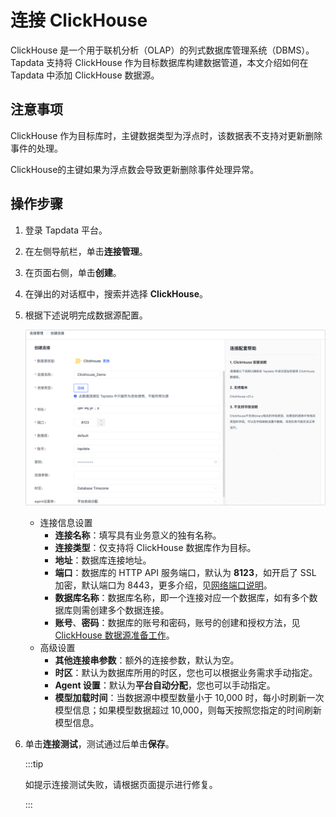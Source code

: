 # 连接 ClickHouse

ClickHouse 是一个用于联机分析（OLAP）的列式数据库管理系统（DBMS）。Tapdata 支持将 ClickHouse 作为目标数据库构建数据管道，本文介绍如何在 Tapdata 中添加 ClickHouse 数据源。

## 注意事项

ClickHouse 作为目标库时，主键数据类型为浮点时，该数据表不支持对更新删除事件的处理。

ClickHouse的主键如果为浮点数会导致更新删除事件处理异常。

## 操作步骤

1. 登录 Tapdata 平台。

2. 在左侧导航栏，单击**连接管理**。

3. 在页面右侧，单击**创建**。

4. 在弹出的对话框中，搜索并选择 **ClickHouse**。

5. 根据下述说明完成数据源配置。

   ![clickhouse_connection](../../../images/clickhouse_connection.png)

   * 连接信息设置
     * **连接名称**：填写具有业务意义的独有名称。
     * **连接类型**：仅支持将 ClickHouse 数据库作为目标。
     * **地址**：数据库连接地址。
     * **端口**：数据库的 HTTP API 服务端口，默认为 **8123**，如开启了 SSL 加密，默认端口为 8443，更多介绍，见[网络端口说明](https://clickhouse.com/docs/en/guides/sre/network-ports/)。
     * **数据库名称**：数据库名称，即一个连接对应一个数据库，如有多个数据库则需创建多个数据连接。
     * **账号**、**密码**：数据库的账号和密码，账号的创建和授权方法，见 [ClickHouse 数据源准备工作](../../../prerequisites/certified/clickhouse.md)。
   * 高级设置
     * **其他连接串参数**：额外的连接参数，默认为空。
     * **时区**：默认为数据库所用的时区，您也可以根据业务需求手动指定。
     * **Agent 设置**：默认为**平台自动分配**，您也可以手动指定。
     * **模型加载时间**：当数据源中模型数量小于 10,000 时，每小时刷新一次模型信息；如果模型数据超过 10,000，则每天按照您指定的时间刷新模型信息。

6. 单击**连接测试**，测试通过后单击**保存**。

   :::tip

   如提示连接测试失败，请根据页面提示进行修复。

   :::